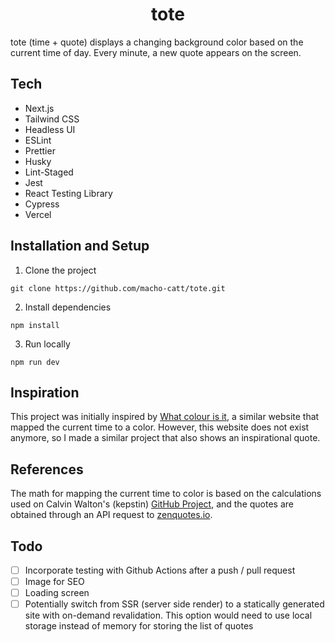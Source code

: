 <h1 align="center">
  tote
</h1>

tote (time + quote) displays a changing background color based on the current time of day. Every minute, a new quote appears on the screen.

## Tech

- Next.js
- Tailwind CSS
- Headless UI
- ESLint
- Prettier
- Husky
- Lint-Staged
- Jest
- React Testing Library
- Cypress
- Vercel

## Installation and Setup

1. Clone the project
```
git clone https://github.com/macho-catt/tote.git
```

2. Install dependencies
```
npm install
```

3. Run locally
```
npm run dev
```

## Inspiration

This project was initially inspired by [What colour is it](https://web.archive.org/web/20160516170454/http://whatcolourisit.scn9a.org/), a similar website that mapped the current time to a color. However, this website does not exist anymore, so I made a similar project that also shows an inspirational quote.

## References

The math for mapping the current time to color is based on the calculations used on Calvin Walton's (kepstin) [GitHub Project](https://github.com/kepstin/colourclock), and the quotes are obtained through an API request to [zenquotes.io](https://zenquotes.io/).

## Todo

- [ ] Incorporate testing with Github Actions after a push / pull request
- [ ] Image for SEO
- [ ] Loading screen
- [ ] Potentially switch from SSR (server side render) to a statically generated site with on-demand revalidation. This option would need to use local storage instead of memory for storing the list of quotes
